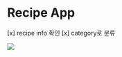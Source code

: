 # Recipe App

[x] recipe info 확인
[x] category로 분류

<img src='https://user-images.githubusercontent.com/30601503/97100900-e6c12a80-16db-11eb-80cb-fe57b33f0c91.png'/>
